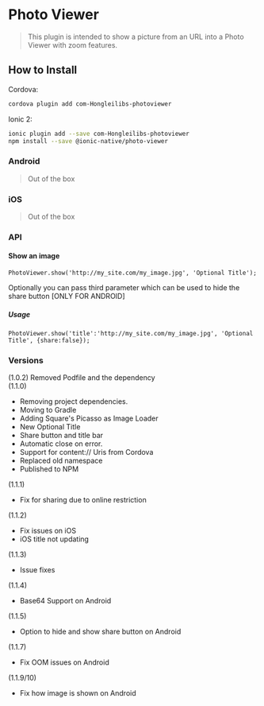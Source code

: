 # Photo Viewer  
> This plugin is intended to show a picture from an URL into a Photo Viewer with zoom features.

## How to Install

Cordova:
```bash
cordova plugin add com-Hongleilibs-photoviewer
```

Ionic 2:
```bash
ionic plugin add --save com-Hongleilibs-photoviewer
npm install --save @ionic-native/photo-viewer
```

### Android
> Out of the box

### iOS
> Out of the box


### API

#### Show an image

```
PhotoViewer.show('http://my_site.com/my_image.jpg', 'Optional Title');
```

Optionally you can pass third parameter which can be used to hide the share button [ONLY FOR ANDROID]

##### Usage

```
PhotoViewer.show('title':'http://my_site.com/my_image.jpg', 'Optional Title', {share:false});
```

### Versions  
(1.0.2) Removed Podfile and the dependency  
(1.1.0)
- Removing project dependencies.  
- Moving to Gradle  
- Adding Square's Picasso as Image Loader  
- New Optional Title
- Share button and title bar
- Automatic close on error.
- Support for content:// Uris from Cordova
- Replaced old namespace
- Published to NPM  

(1.1.1)
- Fix for sharing due to online restriction

(1.1.2)
- Fix issues on iOS
- iOS title not updating

(1.1.3)
- Issue fixes

(1.1.4)
- Base64 Support on Android

(1.1.5)
- Option to hide and show share button on Android

(1.1.7)  
- Fix OOM issues on Android

(1.1.9/10)  
- Fix how image is shown on Android
